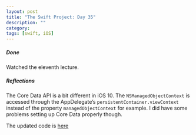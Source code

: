 ```yaml
---
layout: post
title: "The Swift Project: Day 35"
description: ""
category:
tags: [swift, iOS]
---
```


##### Done

Watched the eleventh lecture.

##### Reflections

The Core Data API is a bit different in iOS 10. The `NSManagedObjectContext` is accessed through the AppDelegate’s `persistentContainer.viewContext` instead of the property `managedObjectContext` for example. I did have some problems setting up Core Data properly though.

The updated code is <a href="https://github.com/simengangstad/The-Swift-Project" target="_blank">here</a>
